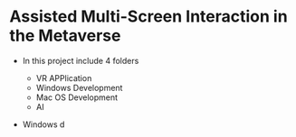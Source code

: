 # Assisted Multi-Screen Interaction in the Metaverse

* In this project include 4 folders
  
  * VR APPlication
  * Windows Development
  * Mac OS Development
  * AI

 
* Windows d
